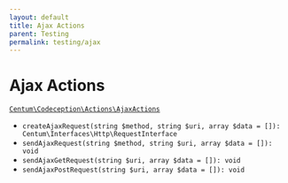 ```yaml
---
layout: default
title: Ajax Actions
parent: Testing
permalink: testing/ajax
---
```




# Ajax Actions

[`Centum\Codeception\Actions\AjaxActions`](https://github.com/SidRoberts/centum/blob/development/src/Codeception/Actions/AjaxActions.php)

- `createAjaxRequest(string $method, string $uri, array $data = []): Centum\Interfaces\Http\RequestInterface`
- `sendAjaxRequest(string $method, string $uri, array $data = []): void`
- `sendAjaxGetRequest(string $uri, array $data = []): void`
- `sendAjaxPostRequest(string $uri, array $data = []): void`
